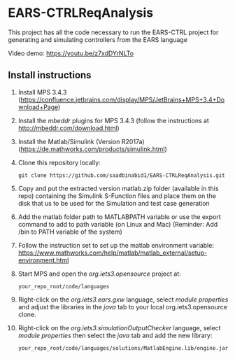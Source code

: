 # EARS-CTRLReqAnalysis

This project has all the code necessary to run the EARS-CTRL project for generating and simulating controllers from the EARS language 

Video demo: https://youtu.be/z7xdDYrNLTo


## Install instructions

1. Install MPS 3.4.3 (https://confluence.jetbrains.com/display/MPS/JetBrains+MPS+3.4+Download+Page)

2. Install the _mbeddr_ plugins for MPS 3.4.3 (follow the instructions at http://mbeddr.com/download.html)

3. Install the Matlab/Simulink (Version R2017a) (https://de.mathworks.com/products/simulink.html)

4. Clone this repository locally:

    `git clone https://github.com/saadbinabid1/EARS-CTRLReqAnalysis.git`

5. Copy and put the extracted version matlab.zip folder (available in this repo) containing the Simulink S-Function files and place them on the disk that us to be used for the Simulation and test case generation

6. Add the matlab folder path to MATLABPATH variable or use the export command to add to path variable (on Linux and Mac) (Reminder: Add <matlabroot>/bin to PATH variable of the system)

7. Follow the instruction set to set up the matlab environment variable: https://www.mathworks.com/help/matlab/matlab_external/setup-environment.html

8. Start MPS and open the _org.iets3.opensource_ project at:

    `your_repo_root/code/languages`
    
9. Right-click on the _org.iets3.ears.gxw_ language, select _module properties_ and adjust the libraries in the _java_ tab to your local org.iets3.opensource clone.

10. Right-click on the _org.iets3.simulationOutputChecker_ language, select _module properties_ then select the _java_ tab and add the new library:

    `your_repo_root/code/languages/solutions/MatlabEngine.lib/engine.jar`


